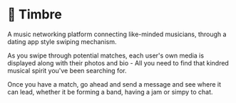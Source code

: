 # 🥁 Timbre 

A music networking platform connecting like-minded musicians, through a dating app style swiping mechanism.

As you swipe through potential matches, each user's own media is displayed along with their photos and bio - All you need to find that kindred musical spirit you've been searching for. 

Once you have a match, go ahead and send a message and see where it can lead, whether it be forming a band, having a jam or simpy to chat.
